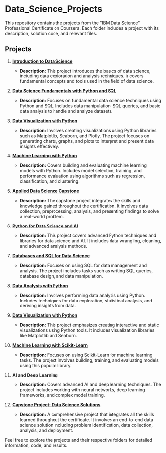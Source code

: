 # Data_Science_Projects

This repository contains the projects from the "IBM Data Science" Professional Certificate on Coursera. Each folder includes a project with its description, solution code, and relevant files.

## Projects

1. [**Introduction to Data Science**](intro_to_data_science/)
   - **Description:** This project introduces the basics of data science, including data exploration and analysis techniques. It covers fundamental concepts and tools used in the field of data science.

2. [**Data Science Fundamentals with Python and SQL**](data_science_fundamentals/)
   - **Description:** Focuses on fundamental data science techniques using Python and SQL. Includes data manipulation, SQL queries, and basic data analysis to handle and analyze datasets.

3. [**Data Visualization with Python**](data_visualization_python/)
   - **Description:** Involves creating visualizations using Python libraries such as Matplotlib, Seaborn, and Plotly. The project focuses on generating charts, graphs, and plots to interpret and present data insights effectively.

4. [**Machine Learning with Python**](machine_learning_python/)
   - **Description:** Covers building and evaluating machine learning models with Python. Includes model selection, training, and performance evaluation using algorithms such as regression, classification, and clustering.

5. [**Applied Data Science Capstone**](applied_data_science_capstone/)
   - **Description:** The capstone project integrates the skills and knowledge gained throughout the certification. It involves data collection, preprocessing, analysis, and presenting findings to solve a real-world problem.

6. [**Python for Data Science and AI**](python_for_data_science_ai/)
   - **Description:** This project covers advanced Python techniques and libraries for data science and AI. It includes data wrangling, cleaning, and advanced analysis methods.

7. [**Databases and SQL for Data Science**](databases_sql_data_science/)
   - **Description:** Focuses on using SQL for data management and analysis. The project includes tasks such as writing SQL queries, database design, and data manipulation.

8. [**Data Analysis with Python**](data_analysis_python/)
   - **Description:** Involves performing data analysis using Python. Includes techniques for data exploration, statistical analysis, and deriving insights from data.

9. [**Data Visualization with Python**](data_visualization_python/)
   - **Description:** This project emphasizes creating interactive and static visualizations using Python tools. It includes visualization libraries like Matplotlib and Seaborn.

10. [**Machine Learning with Scikit-Learn**](machine_learning_scikit_learn/)
    - **Description:** Focuses on using Scikit-Learn for machine learning tasks. The project involves building, training, and evaluating models using this popular library.

11. [**AI and Deep Learning**](ai_deep_learning/)
    - **Description:** Covers advanced AI and deep learning techniques. The project includes working with neural networks, deep learning frameworks, and complex model training.

12. [**Capstone Project: Data Science Solutions**](capstone_project/)
    - **Description:** A comprehensive project that integrates all the skills learned throughout the certificate. It involves an end-to-end data science solution including problem identification, data collection, analysis, and deployment.

Feel free to explore the projects and their respective folders for detailed information, code, and results.
